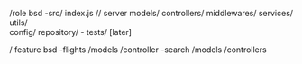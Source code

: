 /role bsd
    -src/
        index.js // server
        models/
        controllers/ 
        middlewares/
        services/
        utils/    
        config/
        repository/
    - tests/ [later]    

/ feature bsd
-flights
    /models
    /controller
-search
    /models
    /controllers    